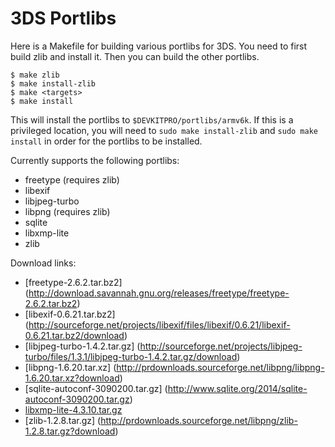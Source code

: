 3DS Portlibs
============

Here is a Makefile for building various portlibs for 3DS. You need to first
build zlib and install it. Then you can build the other portlibs.

    $ make zlib
    $ make install-zlib
    $ make <targets>
    $ make install

This will install the portlibs to `$DEVKITPRO/portlibs/armv6k`. If this is a
privileged location, you will need to `sudo make install-zlib` and `sudo make
install` in order for the portlibs to be installed.

Currently supports the following portlibs:

* freetype (requires zlib)
* libexif
* libjpeg-turbo
* libpng (requires zlib)
* sqlite
* libxmp-lite
* zlib

Download links:

* [freetype-2.6.2.tar.bz2] (http://download.savannah.gnu.org/releases/freetype/freetype-2.6.2.tar.bz2)
* [libexif-0.6.21.tar.bz2] (http://sourceforge.net/projects/libexif/files/libexif/0.6.21/libexif-0.6.21.tar.bz2/download)
* [libjpeg-turbo-1.4.2.tar.gz] (http://sourceforge.net/projects/libjpeg-turbo/files/1.3.1/libjpeg-turbo-1.4.2.tar.gz/download)
* [libpng-1.6.20.tar.xz] (http://prdownloads.sourceforge.net/libpng/libpng-1.6.20.tar.xz?download)
* [sqlite-autoconf-3090200.tar.gz] (http://www.sqlite.org/2014/sqlite-autoconf-3090200.tar.gz)
* [libxmp-lite-4.3.10.tar.gz]()
* [zlib-1.2.8.tar.gz] (http://prdownloads.sourceforge.net/libpng/zlib-1.2.8.tar.gz?download)
